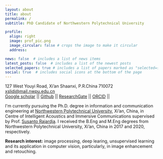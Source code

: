 ```yaml
---
layout: about
title: about
permalink: /
subtitle: PhD Candidate of Northwestern Polytechnical University

profile:
  align: right
  image: prof_pic.png
  image_circular: false # crops the image to make it circular
  address: 

news: false  # includes a list of news items
latest_posts: false  # includes a list of the newest posts
selected_papers: true # includes a list of papers marked as "selected={true}"
social: true  # includes social icons at the bottom of the page
---
```


127 West Youyi Road, Xi’an Shaanxi, P.R.China 710072 <br>
xslidi@mail.nwpu.edu.cn <br>
[Google scholar](https://scholar.google.com/citations?user=r6WfS2gAAAAJ) || [Github](https://github.com/xslidi) || [ResearchGate](https://www.researchgate.net/profile/Di-Li-38) || [ORCID](https://orcid.org/0000-0001-8059-8783) ||


I'm currently pursuing the Ph.D. degree in information and communication engineering at [Northwestern Polytechnical University](https://www.nwpu.edu.cn/), Xi’an, China, in Centre
of Intelligent Acoustics and Immersive Communications supervised by Prof. [Susanto Rajardja](https://www.singaporetech.edu.sg/directory/faculty/susanto-rahardja). I received the B.Eng and M.Eng degrees from Northwestern Polytechnical University, Xi’an, China in 2017 and 2020, respectively. 

**Research interest:** image processing, deep learing, unsupervised learning and its application in computer vision, particularly, in image enhancement and retouching.